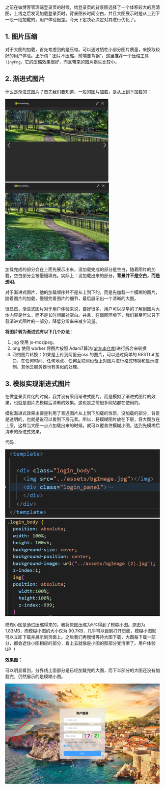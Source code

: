 之前在做博客管理端登录页的时候，给登录页的背景图选择了一个体积较大的高清图，上线之后发现加载登录页时，背景图长时间空白，并且大图展示时是从上到下一段一段加载的，用户体验很差。今天下定决心决定对其进行优化了。

## 1. 图片压缩

对于大图的加载，首先考虑到的是压缩。可以通过牺牲小部分图片质量，来换取较好的用户体验。正所谓 “ 图片不压缩，前端要背锅”，这里推荐一个压缩工具 `TinyPng`，它的压缩效果很好，而且带来的图片损失比较小。

## 2. 渐进式图片

什么是渐进式图片？首先我们要知道，一般的图片加载，是从上到下加载的：

<img src="..\.vuepress\public\img\image-20240504103257154.png" style="zoom:33%;" />

<img src="..\.vuepress\public\img\image-20240504103322602.png" style="zoom:33%;" />

加载完成的部分会在上面先展示出来，没加载完成的部分是空白，随着图片的加载，空白部分会被慢慢填充。实际上：没加载出来的部分，**背景并不是空白，而是透明**。

对于渐进式图片，他的加载顺序并不是从上到下的，而是先加载一个模糊的图片，随着图片的加载，慢慢完善图片的细节，最后展示出一个清晰的大图。

很显然，渐进式图片对于用户体验来说，要好很多，用户可以尽早的了解到图片大体内容是什么，而不是长时间面对空白。并且，在弱网环境下，我们甚至可以只下载渐进式图片的一部分，降低分辨率来减少流量。

**将图片转为渐进式有以下几个办法**：

1. jpg 使用 js-mozjpeg，
2. png 使用 worker 将图片按照 Adam7算法([github仓库](https://link.juejin.cn?target=https%3A%2F%2Fgithub.com%2Fchenzeze%2Finterlace-png-with-Adam7%2Fblob%2Fmain%2FAdam7.js))进行拆合来转换
3. 网络图片转换：如果是上传到阿里云oss 的图片，可以通过简单的 RESTful 接口，在任何时间、任何地点、任何互联网设备上对图片进行格式转换和显示控制。其他云服务器也有类似的处理。

## 3. 模拟实现渐进式图片

在做登录页优化的时候，我并没有采用渐进式图片，而是模拟了渐进式图片的效果，也就是图片先模糊后清晰的效果。这也是之前很多网站都在使用的。

模拟渐进式效果主要是利用了普通图片从上到下加载的性质，没加载的部分，背景是透明的，也就是说可以看到下层元素。所以，将模糊图片放在下层，将大图放在上层，这样当大图一点点加载出来的时候，就可以覆盖住模糊小图，达到先模糊后清晰的渐进式效果。

代码：

<img src="..\.vuepress\public\img\image-20240504104425559.png" />

<img src="..\.vuepress\public\img\image-20240504104508389.png" />

模糊小图是通过压缩得来的，我将原图压缩为5%得到了模糊小图。原图为1.83MB，而模糊小图的大小仅为 90.7KB，几乎可以做到打开页面，模糊小图就可以立即下载并展示到页面上。之后我们再慢慢等待大图下载，大图每下载一部分，都会遮住小图相应的部分，看上去就像是小图的那部分变清晰了。用户体验 UP ！

**效果图：**

可以明显看到，分界线上面部分是已经加载完的大图，而下半部分的大图还没有加载完，仍然展示的是模糊小图。

![image-20240504105302344](../.vuepress/public/img/image-20240504105302344.png)









